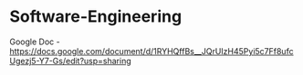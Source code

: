 # Software-Engineering

Google Doc - https://docs.google.com/document/d/1RYHQffBs__JQrUIzH45Pyi5c7Ff8ufcUgezj5-Y7-Gs/edit?usp=sharing
